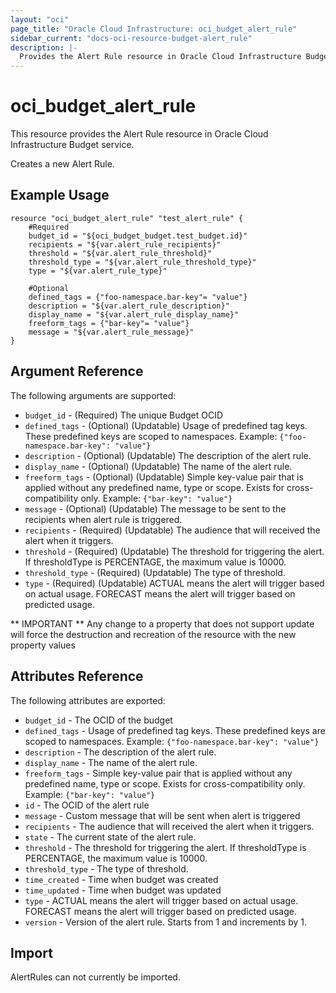 ```yaml
---
layout: "oci"
page_title: "Oracle Cloud Infrastructure: oci_budget_alert_rule"
sidebar_current: "docs-oci-resource-budget-alert_rule"
description: |-
  Provides the Alert Rule resource in Oracle Cloud Infrastructure Budget service
---
```


# oci_budget_alert_rule
This resource provides the Alert Rule resource in Oracle Cloud Infrastructure Budget service.

Creates a new Alert Rule.


## Example Usage

```hcl
resource "oci_budget_alert_rule" "test_alert_rule" {
	#Required
	budget_id = "${oci_budget_budget.test_budget.id}"
	recipients = "${var.alert_rule_recipients}"
	threshold = "${var.alert_rule_threshold}"
	threshold_type = "${var.alert_rule_threshold_type}"
	type = "${var.alert_rule_type}"

	#Optional
	defined_tags = {"foo-namespace.bar-key"= "value"}
	description = "${var.alert_rule_description}"
	display_name = "${var.alert_rule_display_name}"
	freeform_tags = {"bar-key"= "value"}
	message = "${var.alert_rule_message}"
}
```

## Argument Reference

The following arguments are supported:

* `budget_id` - (Required) The unique Budget OCID
* `defined_tags` - (Optional) (Updatable) Usage of predefined tag keys. These predefined keys are scoped to namespaces. Example: `{"foo-namespace.bar-key": "value"}` 
* `description` - (Optional) (Updatable) The description of the alert rule.
* `display_name` - (Optional) (Updatable) The name of the alert rule.
* `freeform_tags` - (Optional) (Updatable) Simple key-value pair that is applied without any predefined name, type or scope. Exists for cross-compatibility only. Example: `{"bar-key": "value"}` 
* `message` - (Optional) (Updatable) The message to be sent to the recipients when alert rule is triggered.
* `recipients` - (Required) (Updatable) The audience that will received the alert when it triggers.
* `threshold` - (Required) (Updatable) The threshold for triggering the alert. If thresholdType is PERCENTAGE, the maximum value is 10000. 
* `threshold_type` - (Required) (Updatable) The type of threshold.
* `type` - (Required) (Updatable) ACTUAL means the alert will trigger based on actual usage. FORECAST means the alert will trigger based on predicted usage. 


** IMPORTANT **
Any change to a property that does not support update will force the destruction and recreation of the resource with the new property values

## Attributes Reference

The following attributes are exported:

* `budget_id` - The OCID of the budget
* `defined_tags` - Usage of predefined tag keys. These predefined keys are scoped to namespaces. Example: `{"foo-namespace.bar-key": "value"}` 
* `description` - The description of the alert rule.
* `display_name` - The name of the alert rule.
* `freeform_tags` - Simple key-value pair that is applied without any predefined name, type or scope. Exists for cross-compatibility only. Example: `{"bar-key": "value"}` 
* `id` - The OCID of the alert rule
* `message` - Custom message that will be sent when alert is triggered
* `recipients` - The audience that will received the alert when it triggers.
* `state` - The current state of the alert rule.
* `threshold` - The threshold for triggering the alert. If thresholdType is PERCENTAGE, the maximum value is 10000. 
* `threshold_type` - The type of threshold.
* `time_created` - Time when budget was created
* `time_updated` - Time when budget was updated
* `type` - ACTUAL means the alert will trigger based on actual usage. FORECAST means the alert will trigger based on predicted usage. 
* `version` - Version of the alert rule. Starts from 1 and increments by 1.

## Import

AlertRules can not currently be imported.
